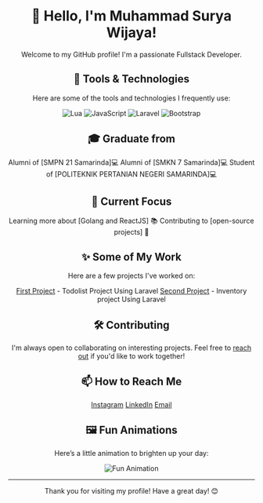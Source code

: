 <div align="center">

# 👋 Hello, I'm Muhammad Surya Wijaya!

Welcome to my GitHub profile! I'm a passionate Fullstack Developer.

## 🔧 Tools & Technologies

Here are some of the tools and technologies I frequently use:

![Lua](https://img.shields.io/badge/Lua-2C2D72?style=for-the-badge&logo=lua&logoColor=white)
![JavaScript](https://img.shields.io/badge/JavaScript-F7DF1C?style=for-the-badge&logo=javascript&logoColor=black)
![Laravel](https://img.shields.io/badge/Laravel-E14F4F?style=for-the-badge&logo=laravel&logoColor=white)
![Bootstrap](https://img.shields.io/badge/Bootstrap-7952B3?style=for-the-badge&logo=bootstrap&logoColor=white)

## 🎓️ Graduate from
 Alumni of [SMPN 21 Samarinda]💻
 Alumni of [SMKN 7 Samarinda]💻
 Student of [POLITEKNIK PERTANIAN NEGERI SAMARINDA]💻

## 🌱 Current Focus
 Learning more about [Golang and ReactJS] 📚
 Contributing to [open-source projects] 🤝

## ✨ Some of My Work

Here are a few projects I've worked on:

 [First Project](https://github.com/jayzajie/Todo-List-Laravel) - Todolist Project Using Laravel
 [Second Project](https://github.com/jayzajie/inventory-app-laravel) - Inventory project Using Laravel

## 🛠️ Contributing

I'm always open to collaborating on interesting projects. Feel free to [reach out](mailto:suryawijaya1147@gmail.com) if you'd like to work together!

## 📫 How to Reach Me

 [Instagram](https://www.instagram.com/suryawijaya_01/)
 [LinkedIn](https://www.linkedin.com/in/muhammad-surya-wijaya-390104286/)
 [Email](mailto:suryawijaya1147@gmail.com)

## 🖼️ Fun Animations

Here’s a little animation to brighten up your day:

<img src="https://media.giphy.com/media/v1.Y2lkPTc5MGI3NjExM3IyeXlrMmJseXRmcmR1Z3JzZGJrbWM1bnQxMHVnaWxycTR4b2d3ciZlcD12MV9naWZzX3NlYXJjaCZjdD1n/bGgsc5mWoryfgKBx1u/giphy.gif" alt="Fun Animation">

---

Thank you for visiting my profile! Have a great day! 😊

</div>

